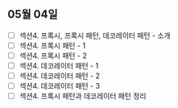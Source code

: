 
## 05월 04일

- [ ] 섹션4. 프록시, 프록시 패턴, 데코레이터 패턴 - 소개
- [ ] 섹션4. 프록시 패턴 - 1
- [ ] 섹션4. 프록시 패턴 - 2
- [ ] 섹션4. 데코레이터 패턴 - 1
- [ ] 섹션4. 데코레이터 패턴 - 2
- [ ] 섹션4. 데코레이터 패턴 - 3
- [ ] 섹션4. 프록시 패턴과 데코레이터 패턴 정리
